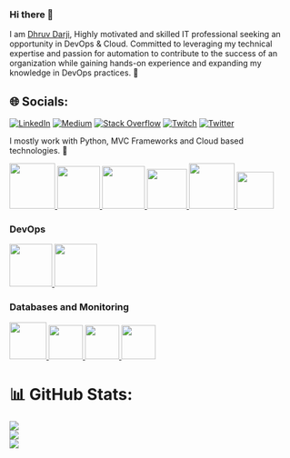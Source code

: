 ### Hi there 👋

<!--
**darjidhruv26/darjidhruv26** is a ✨ _special_ ✨ repository because its `README.md` (this file) appears on your GitHub profile.
-->

I am [Dhruv Darji](https://www.linkedin.com/in/dhruv-darji/), Highly motivated and skilled IT professional seeking an opportunity in DevOps & Cloud. Committed to leveraging my technical expertise and passion for automation to contribute to the success of an organization while gaining hands-on experience and expanding my knowledge in DevOps practices. 🎯

## 🌐 Socials:
[![LinkedIn](https://img.shields.io/badge/LinkedIn-%230077B5.svg?logo=linkedin&logoColor=white)](https://www.linkedin.com/in/dhruv-darji/) [![Medium](https://img.shields.io/badge/Medium-12100E?logo=medium&logoColor=white)](https://medium.com/@dhruvdarji145) [![Stack Overflow](https://img.shields.io/badge/-Stackoverflow-FE7A16?logo=stack-overflow&logoColor=white)](https://stackoverflow.com/users/13398634) [![Twitch](https://img.shields.io/badge/Twitch-%239146FF.svg?logo=Twitch&logoColor=white)](https://twitch.tv/chococandy63) [![Twitter](https://img.shields.io/badge/Twitter-%231DA1F2.svg?logo=Twitter&logoColor=white)](https://twitter.com/dhruvdarji145) 

I mostly work with Python, MVC Frameworks and Cloud based technologies. 🚀


<p float="left">
  <a href="https://www.docker.com/" target="_blank" >
    <img src="https://raw.githubusercontent.com/itsksaurabh/itsksaurabh/master/assets/docker.gif"  height="80" /> 
  </a>

  <a href="https://kubernetes.io/" target="_blank" >
    <img src="https://raw.githubusercontent.com/itsksaurabh/itsksaurabh/master/assets/k8s.gif"  height="75" />
  </a>

  <a href="https://grpc.io/" target="_blank" >
    <img src="https://raw.githubusercontent.com/itsksaurabh/itsksaurabh/master/assets/grpc.gif"  height="75" />
  </a>
  
  <a href="https://www.w3.org/wiki/The_web_standards_model_-_HTML_CSS_and_JavaScript" target="_blank" >
    <img src="https://raw.githubusercontent.com/itsksaurabh/itsksaurabh/master/assets/html-css-js.png" height="70" />
  </a>
  <a href="https://www.djangoproject.com/" target="_blank" >
    <img src="https://www.edgica.com/wp-content/files/django-logo-big.jpg"  height="80" /> 
  </a>

  <a href="https://docs.gitlab.com/ee/ci/" target="_blank" >
    <img src="https://raw.githubusercontent.com/itsksaurabh/itsksaurabh/master/assets/cicd.gif"  height="65" />
  </a>
 </p>

### DevOps

 <p float="left">
  <a href="https://docs.oracle.com/en-us/iaas/Content/home.htm" target="_blank" >
    <img src="https://github.com/darjidhruv26/darjidhruv26/assets/90086813/6bbf96bf-86bd-45b9-bf77-8ca72092324e"  height="75" />
  </a> 
  <a href="https://aws.amazon.com/" target="_blank" >
    <img src="https://raw.githubusercontent.com/itsksaurabh/itsksaurabh/master/assets/aws.gif"  height="75" />
  </a>
 </p>
 
### Databases and Monitoring

  <a href="https://prometheus.io/" target="_blank" >
    <img src="https://raw.githubusercontent.com/itsksaurabh/itsksaurabh/master/assets/prometheus.gif" height="65" />
  </a>
  <a href="https://www.influxdata.com/" target="_blank" >
    <img src="https://raw.githubusercontent.com/itsksaurabh/itsksaurabh/master/assets/influxdata.gif" height="60" />
  </a>
    <a href="https://www.postgresql.org" target="_blank" >
    <img src="https://www.postgresql.org/media/img/about/press/elephant.png" height="60" />
  </a>
  </a>
    <a href="https://www.mongodb.com/" target="_blank" >
    <img src="https://www.logolynx.com/images/logolynx/cf/cf72126a3551b816d617a06ffb01388b.png" height="60" />
  </a>

</p>

# 📊 GitHub Stats:
![](https://github-readme-stats.vercel.app/api?username=darjidhruv26&theme=dark&hide_border=false&include_all_commits=true&count_private=true)<br/>
![](https://github-readme-streak-stats.herokuapp.com/?user=darjidhruv26&theme=dark&hide_border=false)<br/>
![](https://github-readme-stats.vercel.app/api/top-langs/?username=darjidhruv26&theme=dark&hide_border=false&include_all_commits=true&count_private=true&layout=compact)

